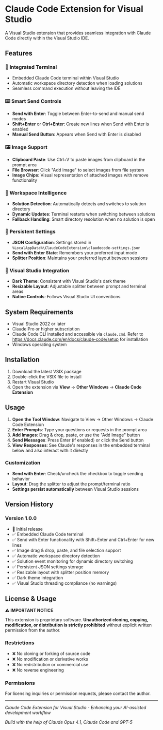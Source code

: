 # Claude Code Extension for Visual Studio

A Visual Studio extension that provides seamless integration with Claude Code directly within the Visual Studio IDE.

## Features

### 🎯 **Integrated Terminal**
- Embedded Claude Code terminal within Visual Studio
- Automatic workspace directory detection when loading solutions
- Seamless command execution without leaving the IDE

### ⌨️ **Smart Send Controls**
- **Send with Enter**: Toggle between Enter-to-send and manual send modes
- **Shift+Enter** or **Ctrl+Enter**: Create new lines when Send with Enter is enabled
- **Manual Send Button**: Appears when Send with Enter is disabled

### 🖼️ **Image Support**
- **Clipboard Paste**: Use Ctrl+V to paste images from clipboard in the prompt area
- **File Browser**: Click "Add Image" to select images from file system
- **Image Chips**: Visual representation of attached images with remove functionality

### 🔧 **Workspace Intelligence**
- **Solution Detection**: Automatically detects and switches to solution directory
- **Dynamic Updates**: Terminal restarts when switching between solutions
- **Fallback Handling**: Smart directory resolution when no solution is open

### 💾 **Persistent Settings**
- **JSON Configuration**: Settings stored in `%LocalAppData%\ClaudeCodeExtension\claudecode-settings.json`
- **Send with Enter State**: Remembers your preferred input mode
- **Splitter Position**: Maintains your preferred layout between sessions

### 🎨 **Visual Studio Integration**
- **Dark Theme**: Consistent with Visual Studio's dark theme
- **Resizable Layout**: Adjustable splitter between prompt and terminal areas
- **Native Controls**: Follows Visual Studio UI conventions

## System Requirements

- Visual Studio 2022 or later
- Claude Pro or higher subscription
- Claude Code CLI installed and accessible via `claude.cmd`. Refer to https://docs.claude.com/en/docs/claude-code/setup for installation
- Windows operating system

## Installation

1. Download the latest VSIX package
2. Double-click the VSIX file to install
3. Restart Visual Studio
4. Open the extension via **View** → **Other Windows** → **Claude Code Extension**

## Usage

1. **Open the Tool Window**: Navigate to View → Other Windows → Claude Code Extension
2. **Enter Prompts**: Type your questions or requests in the prompt area
3. **Add Images**: Drag & drop, paste, or use the "Add Image" button
4. **Send Messages**: Press Enter (if enabled) or click the Send button
5. **View Responses**: See Claude's responses in the embedded terminal below and also interact with it directly


### Customization
- **Send with Enter**: Check/uncheck the checkbox to toggle sending behavior
- **Layout**: Drag the splitter to adjust the prompt/terminal ratio
- **Settings persist automatically** between Visual Studio sessions

## Version History

### Version 1.0.0
- 🎉 Initial release
- ✅ Embedded Claude Code terminal
- ✅ Send with Enter functionality with Shift+Enter and Ctrl+Enter for new lines
- ✅ Image drag & drop, paste, and file selection support
- ✅ Automatic workspace directory detection
- ✅ Solution event monitoring for dynamic directory switching
- ✅ Persistent JSON settings storage
- ✅ Resizable layout with splitter position memory
- ✅ Dark theme integration
- ✅ Visual Studio threading compliance (no warnings)

## License & Usage

**⚠️ IMPORTANT NOTICE**

This extension is proprietary software. **Unauthorized cloning, copying, modification, or distribution is strictly prohibited** without explicit written permission from the author.

### Restrictions
- ❌ No cloning or forking of source code
- ❌ No modification or derivative works
- ❌ No redistribution or commercial use
- ❌ No reverse engineering

### Permissions
For licensing inquiries or permission requests, please contact the author.

---

*Claude Code Extension for Visual Studio - Enhancing your AI-assisted development workflow*

*Build with the help of Claude Opus 4.1, Claude Code and GPT-5*